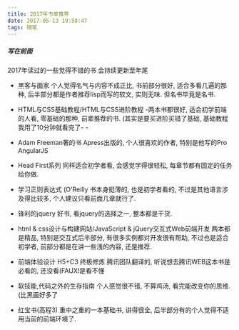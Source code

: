 ```yaml
---
title: 2017年书单推荐
date: 2017-05-13 19:58:47
tags: 随笔
---
```

##### 写在前面
2017年读过的一些觉得不错的书 会持续更新至年尾

* 黑客与画家
个人觉得名气与内容不成正比, 书前部分很好, 适合多看几遍的那种, 后半部分都是作者推荐lisp而写的软文, 实则无味. 但名书毕竟是名书.

* HTML与CSS基础教程/HTML与CSS进阶教程
-两本书都很好, 适合初学前端的人看, 零基础的那种, 前辈推荐的书. (其实是要买进阶买错了基础, 基础教程我用了10分钟就看完了- - 

<!--more-->

* Adam Freeman著的书 
Apress出版的, 个人很喜欢的作者, 特别是他写的Pro AngularJS

* Head First系列
同样适合初学者看, 会感觉学得很轻松, 每章节都有固定的任务给你做.

* 学习正则表达式 (O'Reilly
书本身挺薄的, 也是初学者看的, 不过是其他语言涉及得比较多, 个人建议只看前面几章就行了.

* 锋利的jquery
好书, 看jquery的选择之一, 整本都是干货.

* html & css设计与构建网站/JavaScript & jQuery交互式Web前端开发
两本都是精品, 特别是交互式后半部分, 有很多实例都对开发很有帮助, 不过也是适合初学者, 前部分都是在讲一些浅的内容, 还是推荐.

* 前端体验设计 H5+C3 终极修炼
腾讯团队翻译的, 听说想去腾讯WEB这本书是必看的, 还没看(FAUX!是看不懂

* 软技能,代码之外的生存指南
个人感觉很不错, 不算鸡汤, 看完能改变你的思维.(比黑画好多了

* 红宝书(高程3)
重中之重的一本基础书, 讲得很全, 后半部分有的个人觉得不适用当前的前端环境了.